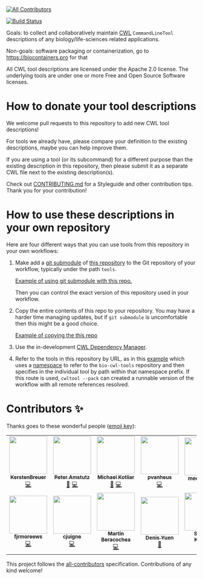 <!-- ALL-CONTRIBUTORS-BADGE:START - Do not remove or modify this section -->
[![All Contributors](https://img.shields.io/badge/all_contributors-12-orange.svg?style=flat-square)](#contributors-)
<!-- ALL-CONTRIBUTORS-BADGE:END --> 
[![Build Status](https://travis-ci.com/common-workflow-library/bio-cwl-tools.svg?branch=release)](https://travis-ci.com/common-workflow-library/bio-cwl-tools)

Goals: to collect and collaboratively maintain [CWL](https://www.commonwl.org) `CommandLineTool` descriptions of any biology/life-sciences related applications.

Non-goals: software packaging or containerization, go to https://biocontainers.pro for that

All CWL tool descriptions are licensed under the Apache 2.0 license.
The underlying tools are under one or more Free and Open Source Software licenses.

# How to donate your tool descriptions

We welcome pull requests to this repository to add new CWL tool descriptions!

For tools we already have, please compare your definition to the existing
descriptions, maybe you can help improve them.

If you are using a tool (or its subcommand) for a different purpose than the
existing description in this repository, then please submit it as a separate
CWL file next to the existing description(s).

Check out [CONTRIBUTING.md](CONTRIBUTING.md) for a Styleguide and other
contribution tips. Thank you for your contribution!

# How to use these descriptions in your own repository

Here are four different ways that you can use tools from this repository in your own workflows:

1. Make add a [git submodule](https://github.blog/2016-02-01-working-with-submodules/)
   of [this repository](https://github.com/common-workflow-library/bio-cwl-tools) to
   the Git repository of your workflow, typically under the path `tools`.

   [Example of using git submodule with this repo.](https://github.com/arvados/bh20-seq-resource/tree/80cfaba31a99d0c34722312c1b1a69a139477510/workflows)

   Then you can control the exact version of this repository used in your workflow.

2. Copy the entire contents of this repo to your repository. You may have a
   harder time managing updates, but if `git submodule` is uncomfortable
   then this might be a good choice.

   [Example of copying the this repo](https://github.com/mdibl/biocore_analysis/tree/531ae1848cae08c3355175ef3abb048774df866a/biocore_pipelines/cwl_source)

3. Use the in-development [CWL Dependency Manager](https://github.com/common-workflow-language/cwldep).

4. Refer to the tools in this repository by URL, as in this
   [example](https://github.com/pvanheus/lukasa/blob/main/protein_evidence_mapping.cwl#L29) which uses a
   [namespace](https://github.com/pvanheus/lukasa/blob/main/protein_evidence_mapping.cwl#L89) to refer to the
   `bio-cwl-tools` repository and then specifies in the individual tool by path within that namespace prefix. If this route is
   used, `cwltool --pack` can created a runnable version of the workflow with all remote references resolved.


# Contributors ✨

Thanks goes to these wonderful people ([emoji key](https://allcontributors.org/docs/en/emoji-key)):

<!-- ALL-CONTRIBUTORS-LIST:START - Do not remove or modify this section -->
<!-- prettier-ignore-start -->
<!-- markdownlint-disable -->
<table>
  <tr>
    <td align="center"><a href="https://github.com/KerstenBreuer"><img src="https://avatars3.githubusercontent.com/u/28008309?v=4" width="100px;" alt=""/><br /><sub><b>KerstenBreuer</b></sub></a><br /><a href="https://github.com/common-workflow-library/bio-cwl-tools/commits?author=KerstenBreuer" title="Code">💻</a></td>
    <td align="center"><a href="https://github.com/tetron"><img src="https://avatars3.githubusercontent.com/u/1316612?v=4" width="100px;" alt=""/><br /><sub><b>Peter Amstutz</b></sub></a><br /><a href="#ideas-tetron" title="Ideas, Planning, & Feedback">🤔</a> <a href="https://github.com/common-workflow-library/bio-cwl-tools/commits?author=tetron" title="Code">💻</a></td>
    <td align="center"><a href="https://github.com/michael-kotliar"><img src="https://avatars1.githubusercontent.com/u/19493721?v=4" width="100px;" alt=""/><br /><sub><b>Michael Kotliar</b></sub></a><br /><a href="#ideas-michael-kotliar" title="Ideas, Planning, & Feedback">🤔</a> <a href="https://github.com/common-workflow-library/bio-cwl-tools/commits?author=michael-kotliar" title="Code">💻</a></td>
    <td align="center"><a href="https://github.com/pvanheus"><img src="https://avatars0.githubusercontent.com/u/4154788?v=4" width="100px;" alt=""/><br /><sub><b>pvanheus</b></sub></a><br /><a href="https://github.com/common-workflow-library/bio-cwl-tools/commits?author=pvanheus" title="Code">💻</a></td>
    <td align="center"><a href="https://github.com/medcelerate"><img src="https://avatars3.githubusercontent.com/u/32549017?v=4" width="100px;" alt=""/><br /><sub><b>medcelerate</b></sub></a><br /><a href="#ideas-medcelerate" title="Ideas, Planning, & Feedback">🤔</a></td>
    <td align="center"><a href="https://github.com/stain"><img src="ihttps://avatars3.githubusercontent.com/u/253413?v=4" width="100px;" alt=""/><br /><sub><b>stain</b></sub></a><br /><a href="https://github.com/common-workflow-library/bio-cwl-tools/commits?author=stain" title="Code">💻</a></td>
    <td align="center"><a href="https://github.com/mb1069"><img src="https://avatars1.githubusercontent.com/u/9156542?v=4" width="100px;" alt=""/><br /><sub><b>Miguel Boland</b></sub></a><br /><a href="https://github.com/common-workflow-library/bio-cwl-tools/commits?author=mb1069" title="Code">💻</a></td>
  </tr>
  <tr>
    <td align="center"><a href="https://github.com/fjrmoreews"><img src="https://avatars0.githubusercontent.com/u/15047744?v=4" width="100px;" alt=""/><br /><sub><b>fjrmoreews</b></sub></a><br /><a href="https://github.com/common-workflow-library/bio-cwl-tools/commits?author=fjrmoreews" title="Code">💻</a></td>
    <td align="center"><a href="https://github.com/hellymac"><img src="https://avatars3.githubusercontent.com/u/25847234?v=4" width="100px;" alt=""/><br /><sub><b>cjuigne</b></sub></a><br /><a href="https://github.com/common-workflow-library/bio-cwl-tools/commits?author=hellymac" title="Code">💻</a></td>
    <td align="center"><a href="https://github.com/mberacochea"><img src="https://avatars3.githubusercontent.com/u/1123897?v=4" width="100px;" alt=""/><br /><sub><b>Martín Beracochea</b></sub></a><br /><a href="https://github.com/common-workflow-library/bio-cwl-tools/commits?author=mberacochea" title="Code">💻</a></td>
    <td align="center"><a href="https://orcid.org/0000-0002-6130-1021"><img src="https://avatars0.githubusercontent.com/u/1730679?v=4" width="100px;" alt=""/><br /><sub><b>Denis Yuen</b></sub></a><br /><a href="https://github.com/common-workflow-library/bio-cwl-tools/commits?author=denis-yuen" title="Documentation">📖</a></td>
    <td align="center"><a href="https://www.linkedin.com/in/sehrish-kanwal-1b80bb42/"><img src="https://avatars3.githubusercontent.com/u/9857259?v=4" width="100px;" alt=""/><br /><sub><b>Sehrish Kanwal</b></sub></a><br /><a href="https://github.com/common-workflow-library/bio-cwl-tools/commits?author=skanwal" title="Code">💻</a></td>
  </tr>
</table>

<!-- markdownlint-enable -->
<!-- prettier-ignore-end -->
<!-- ALL-CONTRIBUTORS-LIST:END -->

This project follows the [all-contributors](https://github.com/all-contributors/all-contributors) specification. Contributions of any kind welcome!
